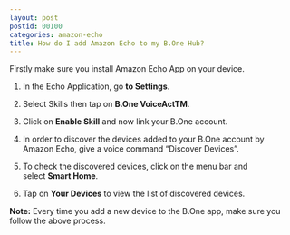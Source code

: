 ```yaml
---
layout: post
postid: 00100
categories: amazon-echo
title: How do I add Amazon Echo to my B.One Hub?
---
```


Firstly make sure you install Amazon Echo App on your device.

1. In the Echo Application, go **to Settings**.

2. Select Skills then tap on **B.One VoiceActTM**.

3. Click on **Enable Skill** and now link your B.One account.

4. In order to discover the devices added to your B.One account by Amazon Echo, give a voice command “Discover Devices”.

5. To check the discovered devices, click on the menu bar and select **Smart Home**.

6. Tap on **Your Devices** to view the list of discovered devices.

**Note:** Every time you add a new device to the B.One app, make sure you follow the above process.
